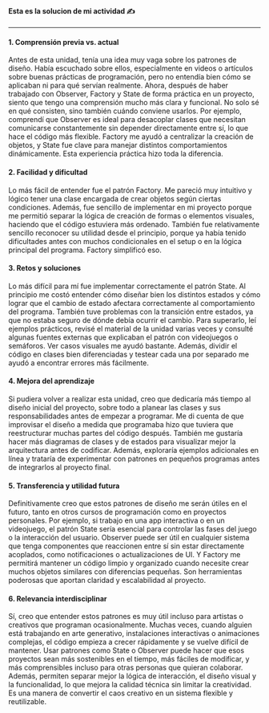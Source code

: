 #### Esta es la solucion de mi actividad ✍️
---

#### **1. Comprensión previa vs. actual**
Antes de esta unidad, tenía una idea muy vaga sobre los patrones de diseño. Había escuchado sobre ellos, especialmente en videos o artículos sobre buenas prácticas de programación, pero no entendía bien cómo se aplicaban ni para qué servían realmente. Ahora, después de haber trabajado con Observer, Factory y State de forma práctica en un proyecto, siento que tengo una comprensión mucho más clara y funcional. No solo sé en qué consisten, sino también cuándo conviene usarlos. Por ejemplo, comprendí que Observer es ideal para desacoplar clases que necesitan comunicarse constantemente sin depender directamente entre sí, lo que hace el código más flexible. Factory me ayudó a centralizar la creación de objetos, y State fue clave para manejar distintos comportamientos dinámicamente. Esta experiencia práctica hizo toda la diferencia.

#### **2. Facilidad y dificultad**
Lo más fácil de entender fue el patrón Factory. Me pareció muy intuitivo y lógico tener una clase encargada de crear objetos según ciertas condiciones. Además, fue sencillo de implementar en mi proyecto porque me permitió separar la lógica de creación de formas o elementos visuales, haciendo que el código estuviera más ordenado. También fue relativamente sencillo reconocer su utilidad desde el principio, porque ya había tenido dificultades antes con muchos condicionales en el setup o en la lógica principal del programa. Factory simplificó eso.

#### **3. Retos y soluciones**
Lo más difícil para mí fue implementar correctamente el patrón State. Al principio me costó entender cómo diseñar bien los distintos estados y cómo lograr que el cambio de estado afectara correctamente al comportamiento del programa. También tuve problemas con la transición entre estados, ya que no estaba seguro de dónde debía ocurrir el cambio. Para superarlo, leí ejemplos prácticos, revisé el material de la unidad varias veces y consulté algunas fuentes externas que explicaban el patrón con videojuegos o semáforos. Ver casos visuales me ayudó bastante. Además, dividir el código en clases bien diferenciadas y testear cada una por separado me ayudó a encontrar errores más fácilmente.

#### **4. Mejora del aprendizaje**
Si pudiera volver a realizar esta unidad, creo que dedicaría más tiempo al diseño inicial del proyecto, sobre todo a planear las clases y sus responsabilidades antes de empezar a programar. Me di cuenta de que improvisar el diseño a medida que programaba hizo que tuviera que reestructurar muchas partes del código después. También me gustaría hacer más diagramas de clases y de estados para visualizar mejor la arquitectura antes de codificar. Además, exploraría ejemplos adicionales en línea y trataría de experimentar con patrones en pequeños programas antes de integrarlos al proyecto final.

#### **5. Transferencia y utilidad futura**
Definitivamente creo que estos patrones de diseño me serán útiles en el futuro, tanto en otros cursos de programación como en proyectos personales. Por ejemplo, si trabajo en una app interactiva o en un videojuego, el patrón State sería esencial para controlar las fases del juego o la interacción del usuario. Observer puede ser útil en cualquier sistema que tenga componentes que reaccionen entre sí sin estar directamente acoplados, como notificaciones o actualizaciones de UI. Y Factory me permitirá mantener un código limpio y organizado cuando necesite crear muchos objetos similares con diferencias pequeñas. Son herramientas poderosas que aportan claridad y escalabilidad al proyecto.

#### **6. Relevancia interdisciplinar**
Sí, creo que entender estos patrones es muy útil incluso para artistas o creativos que programan ocasionalmente. Muchas veces, cuando alguien está trabajando en arte generativo, instalaciones interactivas o animaciones complejas, el código empieza a crecer rápidamente y se vuelve difícil de mantener. Usar patrones como State o Observer puede hacer que esos proyectos sean más sostenibles en el tiempo, más fáciles de modificar, y más comprensibles incluso para otras personas que quieran colaborar. Además, permiten separar mejor la lógica de interacción, el diseño visual y la funcionalidad, lo que mejora la calidad técnica sin limitar la creatividad. Es una manera de convertir el caos creativo en un sistema flexible y reutilizable.